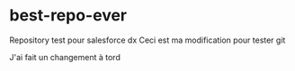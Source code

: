 # best-repo-ever
Repository test pour salesforce dx
Ceci est ma modification pour tester git

J'ai fait un changement à tord

